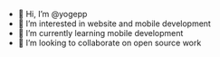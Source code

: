 - 👋 Hi, I’m @yogepp
- 👀 I’m interested in website and mobile development
- 🌱 I’m currently learning mobile development
- 💞️ I’m looking to collaborate on open source work

<!---
yogepp/yogepp is a ✨ special ✨ repository because its `README.md` (this file) appears on your GitHub profile.
You can click the Preview link to take a look at your changes.
--->
